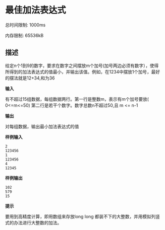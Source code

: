 # 最佳加法表达式

总时间限制: 1000ms 

内存限制: 65536kB

## 描述
给定n个1到9的数字，要求在数字之间摆放m个加号(加号两边必须有数字），使得所得到的加法表达式的值最小，并输出该值。例如，在1234中摆放1个加号，最好的摆法就是12+34,和为36

**输入**

有不超过15组数据，每组数据两行。第一行是整数m，表示有m个加号要放( 0<=m<=50)
第二行是若干个数字。数字总数n不超过50,且 m <= n-1

**输出**

对每组数据，输出最小加法表达式的值

**样例输入**
```text
2
123456
1
123456
4
12345
```

**样例输出**
```text
102
579
15
```

**提示**

要用到高精度计算，即用数组来存放long long 都装不下的大整数，并用模拟列竖式的办法进行大整数的加法。